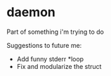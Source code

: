 # daemon
Part of something i'm trying to do

Suggestions to future me:
- Add funny stderr *loop
- Fix and modularize the struct
